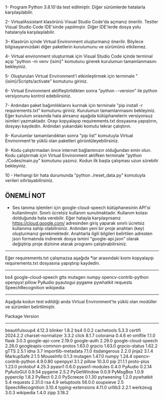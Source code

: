 1- Program Python 3.8.10'da test edilmiştir. Diğer sürümlerde hatalarla karşılaşılabilir.

2- VirtualAssistant klasörünü Visual Studio Code'da açmanız önerilir. Testler Visual Studio Code IDE'sinde yapılmıştır. Diğer IDE'lerde dosya yolu hatalarıyla karşılaşılabilir.

3- Klasörün içinde Virtual Environment oluşturmanız önerilir. Böylece bilgisayarınızdaki diğer paketlerin kurulumunu ve sürümünü etkilemez.

4- Virtual environment oluşturmak için Visual Studio Code içinde terminal açıp 
"python -m venv {isim}"
komutunu girerek kurulumun tamamlanmasını bekleyiniz.

5- Oluşturulan Virtual Environment'i etkinleştirmek için terminale 
"{isim}/Scripts/activate"
komutunu giriniz.

6- Virtual Environment aktifleştirildikten sonra 
"python --version"
ile python versiyonunu kontrol edebilirsiniz.

7- Ardından paket bağımlılıklarını kurmak için terminale 
"pip install -r requirements.txt" 
komutunu giriniz. Kurulumun tamamlanmasını bekleyiniz. Eğer kurulum sırasında hata alırsanız aşağıda kütüphanelerin versiyonsuz isimleri yazmaktadır. Orayı kopyalayıp requirements.txt dosyasına yapıştırın, dosyayı kaydedin. Ardından yukarıdaki komutu tekrar çalıştırın.

8- Kurulumlar tamamlandıktan sonra 
"pip list" 
komutuyla Virtual Environment'te yüklü olan paketleri görüntüleyebilirsiniz.

9- Kodu çalıştırmadan önce internet bağlantınızın olduğundan emin olun. Kodu çalıştırmak için Virtual Environment aktifken terminale 
"python ./Codes/main.py" 
komutunu yazınız. Kodun ilk başta çalışması uzun sürebilir bekleyiniz.

10 - Herhangi bir hata durumunda 
"python ./reset_data.py" 
komutuyla verileri sıfırlayabilirsiniz.


ÖNEMLİ NOT
----------
* Ses tanıma işlemleri için google-cloud-speech kütüphanesinin API'si kullanılmıştır. Sınırlı ücretsiz kullanım sunulmaktadır. Kullanım kotası dolduğunda hata verebilir. Eğer hatayla karşılaşırsanız https://cloud.google.com/ adresinden giriş yaparak sınırlı ücretsiz kullanıma sahip olabilirsiniz. Ardından yeni bir proje anahtarı (key) oluşturmanız gerekmektedir. Anahtarla ilgili bilgileri belirtilen adresten json formatında indirerek dosya ismini "google-api.json" olarak değiştirip proje dizinine atarak programı çalıştırabilirsiniz. 


*************************************************************************************************************************************************
Eğer requirements.txt çalışmazsa aşağıda *lar arasındaki kısmı kopyalayıp requirements.txt dosyasına yapıştırıp kaydedin.
*************************************************************************************************************************************************
bs4
google-cloud-speech
gtts
mutagen
numpy
opencv-contrib-python
openpyxl
pillow
PyAudio
pyautogui
pygame
pywhatkit
requests
SpeechRecognition
wikipedia

*************************************************************************************************************************************************

Aşağıda kodun test edildiği anda Virtual Environment'te yüklü olan modüller ve sürümleri belirtilmiştir.   


Package                  Version
------------------------ --------
beautifulsoup4           4.12.3
blinker                  1.8.2
bs4                      0.0.2
cachetools               5.3.3
certifi                  2024.2.2
charset-normalizer       3.3.2
click                    8.1.7
colorama                 0.4.6
et-xmlfile               1.1.0
flask                    3.0.3
google-api-core          2.19.0
google-auth              2.29.0
google-cloud-speech      2.26.0
googleapis-common-protos 1.63.0
grpcio                   1.63.0
grpcio-status            1.62.2
gTTS                     2.5.1
idna                     3.7
importlib-metadata       7.1.0
itsdangerous             2.2.0
jinja2                   3.1.4
MarkupSafe               2.1.5
MouseInfo                0.1.3
mutagen                  1.47.0
numpy                    1.24.4
opencv-contrib-python    4.9.0.80
openpyxl                 3.1.2
pillow                   10.3.0
pip                      21.1.1
proto-plus               1.23.0
protobuf                 4.25.3
pyasn1                   0.6.0
pyasn1-modules           0.4.0
PyAudio                  0.2.14
PyAutoGUI                0.9.54
pygame                   2.5.2
PyGetWindow              0.0.9
PyMsgBox                 1.0.9
pyperclip                1.8.2
PyRect                   0.2.0
PyScreeze                0.1.30
pytweening               1.2.0
pywhatkit                5.4
requests                 2.31.0
rsa                      4.9
setuptools               56.0.0
soupsieve                2.5
SpeechRecognition        3.10.4
typing-extensions        4.11.0
urllib3                  2.2.1
werkzeug                 3.0.3
wikipedia                1.4.0
zipp                     3.18.2


